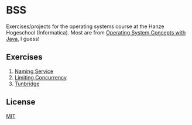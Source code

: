 # BSS

Exercises/projects for the operating systems course at the Hanze Hogeschool
(Informatica). Most are from [Operating System Concepts with Java](http://www.amazon.com/Operating-System-Concepts-Abraham-Silberschatz/dp/0470398795),
I guess!

## Exercises

1. [Naming Service](./naming-service)
2. [Limiting Concurrency](./limit-concurrent-connections)
3. [Tunbridge](./tunbridge)

## License

[MIT](./LICENSE)
